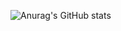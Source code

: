 ![Anurag's GitHub stats](https://github-readme-stats.vercel.app/api?username=God-woojin&show_icons=true&theme=radical)
